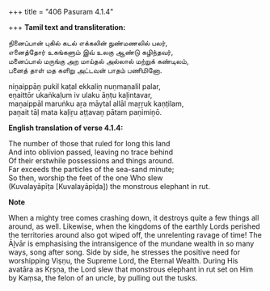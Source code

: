 +++
title = "406 Pasuram 4.1.4"

+++
**Tamil text and transliteration:**

நினைப்பான் புகில் கடல் எக்கலின் நுண்மணலில் பலர்,  
எனைத்தோர் உகங்களும் இவ் உலகு ஆண்டு கழிந்தவர்,  
மனைப்பால் மருங்கு அற மாய்தல் அல்லால் மற்றுக் கண்டிலம்,  
பனைத் தாள் மத களிறு அட்டவன் பாதம் பணிமினோ.

niṉaippāṉ pukil kaṭal ekkaliṉ nuṇmaṇalil palar,  
eṉaittōr ukaṅkaḷum iv ulaku āṇṭu kaḻintavar,  
maṉaippāl maruṅku aṟa māytal allāl maṟṟuk kaṇṭilam,  
paṉait tāḷ mata kaḷiṟu aṭṭavaṉ pātam paṇimiṉō.

**English translation of verse 4.1.4:**

The number of those that ruled for long this land  
And into oblivion passed, leaving no trace behind  
Of their erstwhile possessions and things around.  
Far exceeds the particles of the sea-sand minute;  
So then, worship the feet of the one Who slew  
(Kuvalayāpīṭa [Kuvalayāpīḍa]) the monstrous elephant in rut.

**Note**

When a mighty tree comes crashing down, it destroys quite a few things all around, as well. Likewise, when the kingdoms of the earthly Lords perished the territories around also got wiped off, the unrelenting ravage of time! The Āḻvār is emphasising the intransigence of the mundane wealth in so many ways, song after song. Side by side, he stresses the positive need for worshipping Viṣṇu, the Supreme Lord, the Eternal Wealth. During His avatāra as Kṛṣṇa, the Lord slew that monstrous elephant in rut set on Him by Kaṃsa, the felon of an uncle, by pulling out the tusks.


